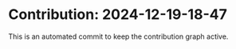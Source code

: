 # Contribution: 2024-12-19-18-47
This is an automated commit to keep the contribution graph active.
